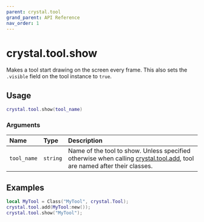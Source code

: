 ```yaml
---
parent: crystal.tool
grand_parent: API Reference
nav_order: 1
---
```


# crystal.tool.show

Makes a tool start drawing on the screen every frame. This also sets the `.visible` field on the tool instance to `true`.

## Usage

```lua
crystal.tool.show(tool_name)
```

### Arguments

| Name        | Type     | Description                                                                                                                    |
| :---------- | :------- | :----------------------------------------------------------------------------------------------------------------------------- |
| `tool_name` | `string` | Name of the tool to show. Unless specified otherwise when calling [crystal.tool.add](add), tool are named after their classes. |

## Examples

```lua
local MyTool = Class("MyTool", crystal.Tool);
crystal.tool.add(MyTool:new());
crystal.tool.show("MyTool");
```
